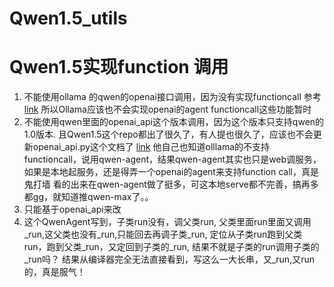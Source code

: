 # Qwen1.5_utils


# Qwen1.5实现function 调用
1. 不能使用ollama 的qwen的openai接口调用，因为没有实现functioncall 参考 [link](https://github.com/ollama/ollama/blob/main/docs/openai.md)  所以Ollama应该也不会实现openai的agent functioncall这些功能暂时
2. 不能使用qwen里面的openai_api这个版本调用，因为这个版本只支持qwen的1.0版本. 且Qwen1.5这个repo都出了很久了，有人提也很久了，应该也不会更新openai_api.py这个文档了 [link](https://github.com/QwenLM/Qwen1.5)
   他自己也知道olllama的不支持functioncall，说用qwen-agent，结果qwen-agent其实也只是web调服务，如果是本地起服务，还是得弄一个openai的agent来支持function call，真是鬼打墙
   看的出来在qwen-agent做了挺多，可这本地serve都不完善，搞再多都gg，就知道推qwen-max了。。
4. 只能基于openai_api来改
5. 这个QwenAgent写到，子类run没有，调父类run, 父类里面run里面又调用_run,这父类也没有_run,只能回去再调子类_run,    定位从子类run跑到父类run，跑到父类_run，又定回到子类的_run, 结果不就是子类的run调用子类的_run吗？
结果从编译器完全无法直接看到，写这么一大长串，又_run,又run的，真是服气！
